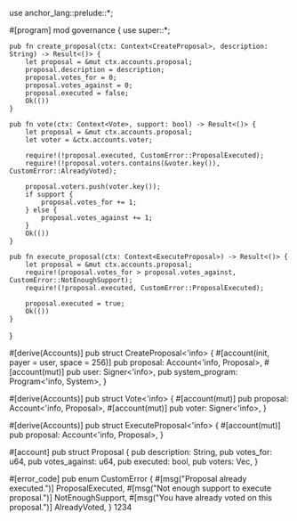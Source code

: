 use anchor_lang::prelude::*;

#[program]
mod governance {
    use super::*;

    pub fn create_proposal(ctx: Context<CreateProposal>, description: String) -> Result<()> {
        let proposal = &mut ctx.accounts.proposal;
        proposal.description = description;
        proposal.votes_for = 0;
        proposal.votes_against = 0;
        proposal.executed = false;
        Ok(())
    }

    pub fn vote(ctx: Context<Vote>, support: bool) -> Result<()> {
        let proposal = &mut ctx.accounts.proposal;
        let voter = &ctx.accounts.voter;

        require!(!proposal.executed, CustomError::ProposalExecuted);
        require!(!proposal.voters.contains(&voter.key()), CustomError::AlreadyVoted);
        
        proposal.voters.push(voter.key());
        if support {
            proposal.votes_for += 1;
        } else {
            proposal.votes_against += 1;
        }
        Ok(())
    }

    pub fn execute_proposal(ctx: Context<ExecuteProposal>) -> Result<()> {
        let proposal = &mut ctx.accounts.proposal;
        require!(proposal.votes_for > proposal.votes_against, CustomError::NotEnoughSupport);
        require!(!proposal.executed, CustomError::ProposalExecuted);
        
        proposal.executed = true;
        Ok(())
    }
}

#[derive(Accounts)]
pub struct CreateProposal<'info> {
    #[account(init, payer = user, space = 256)]
    pub proposal: Account<'info, Proposal>,
    #[account(mut)]
    pub user: Signer<'info>,
    pub system_program: Program<'info, System>,
}

#[derive(Accounts)]
pub struct Vote<'info> {
    #[account(mut)]
    pub proposal: Account<'info, Proposal>,
    #[account(mut)]
    pub voter: Signer<'info>,
}

#[derive(Accounts)]
pub struct ExecuteProposal<'info> {
    #[account(mut)]
    pub proposal: Account<'info, Proposal>,
}

#[account]
pub struct Proposal {
    pub description: String,
    pub votes_for: u64,
    pub votes_against: u64,
    pub executed: bool,
    pub voters: Vec<Pubkey>,
}

#[error_code]
pub enum CustomError {
    #[msg("Proposal already executed.")]
    ProposalExecuted,
    #[msg("Not enough support to execute proposal.")]
    NotEnoughSupport,
    #[msg("You have already voted on this proposal.")]
    AlreadyVoted,
}
1234
